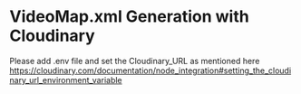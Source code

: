 # VideoMap.xml Generation with Cloudinary

Please add .env file and set the Cloudinary_URL as mentioned here
https://cloudinary.com/documentation/node_integration#setting_the_cloudinary_url_environment_variable
